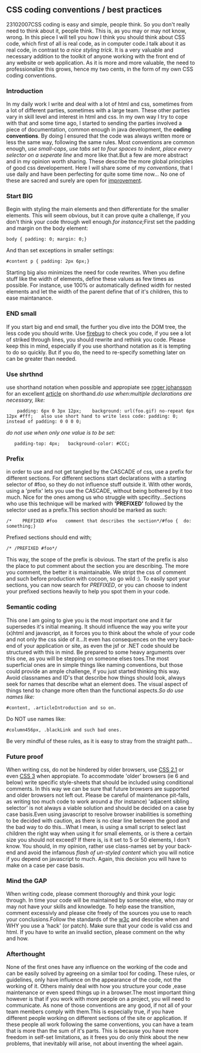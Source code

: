 <article><h1>CSS coding conventions / best practices</h1><time><span class="day">23</span><span class="month">10</span><span class="year">2007</span></time>CSS coding is easy and simple, people think. So you don't really need to think about it, people think. This is, as you may or may not know, wrong. In this piece I will tell you how I think you should think about CSS code, which first of all is real code, as in computer code.I talk about it as real code, in contrast to <em>a nice styling trick</em>. It is a very valuable and necessary addition to the toolkit of anyone working with the front end of any website or web application. As it is more and more valuable, the need to professionalize this grows, hence my two cents, in the form of my own CSS coding conventions.<!--more--><h3>Introduction</h3>In my daily work I write and deal with a lot of html and css, sometimes from a lot of different parties, sometimes with a large team. These other parties vary in skill level and interest in html and css. In my own way I try to cope with that and some time ago, I started to sending the parties involved a piece of documentation, common enough in java development, the <strong>coding conventions</strong>. By doing I ensured that the code was always written more or less the same way, following the same rules. Most conventions are common enough, <em>use small-caps</em>, <em>use tabs set to four spaces to indent</em>, <em>place every selector on a seperate line</em> and more like that.But a few are more abstract and in my opinion worth sharing. These describe the more global principles of good css developement. Here I will share some of my <em>conventions</em>, that I use daily and have been perfecting for quite some time now... No one of these are sacred and surely are open for <a href="#author">improvement</a>.<h3>Start BIG</h3>Begin with styling the main elements and then differentiate for the smaller elements. This will seem obvious, but it can prove quite a challenge, if you don't think your code through well enough.<em>for instance;</em>First set the padding and margin on the body element:<pre><code>body {	padding: 0;	margin: 0;}</code></pre>And than set exceptions in smaller settings:<pre><code>#content p {	padding: 2px 6px;}</code></pre>Starting big also minimizes the need for code rewrites. When you define stuff like the width of elements, define these values as few times as possible. For instance, use 100% or automatically defined width for nested elements and let the width of the parent define that of it's children, this to ease maintanance.<h3>END small</h3>If you start big and end small, the further you dive into the DOM tree, the less code you should write. Use <a href="http://www.firebug.com/">firebug</a> to check you code, if you see a lot of striked through lines, you should rewrite and rethink you code. Please keep this in mind, especially if you use shorthand notation as it is tempting to do so quickly. But if you do, the need to re-specify something later on can be greater than needed.<h3>Use <span title="shorthand">shrthnd</span></h3>use shorthand notation when possible and appropiate see <a href="http://www.456bereastreet.com/">roger johansson</a> for an excellent <a href="http://www.456bereastreet.com/archive/200502/efficient_css_with_shorthand_properties/">article</a> on shorthand.<em>do use when:</em><em>multiple declarations are necessary, like: </em><pre><code>	padding: 6px 0 3px 12px;	background: url(foo.gif) no-repeat 6px 12px #fff;	also use short hand to write less code:	padding: 0; instead of padding: 0 0 0 0;</code></pre><em>do not use when only one value is to be set:</em><pre><code>	padding-top: 4px;	background-color: #CCC;</code></pre><h3>Prefix</h3>in order to use and not get tangled by the CASCADE of css, use a prefix for different sections. For different sections start declarations with a starting selector of #foo, so they do not influence stuff outside it. With other words, using a 'prefix' lets you use the CASCADE, without being bothered by it too much. Nice for the ones among us who struggle with specifity...Sections who use this technique will be marked with <strong>'PREFIXED'</strong> followed by the selector used as a prefix.This section should be marked as such:<pre><code>/*	PREFIXED #foo	comment that describes the section*/#foo {	do: something;}</code></pre>Prefixed sections should end with;<pre><code>/*	/PREFIXED #foo*/</code></pre>This way, the scope of the prefix is obvious. The start of the prefix is also the place to put comment about the section you are describing. The more you comment, the better it is maintainable. We stript the css of comment and such before production with cocoon, so go wild :). To easily spot your sections, you can now search for <em>PREFIXED</em>, or you can choose to indent your prefixed sections heavily to help you spot them in your code.<h3>Semantic coding</h3>This one I am going to give you is the most important one and it far supersedes it's initial meaning. It should influence the way you write your (x)html and javascript, as it forces you to think about the whole of your code and not only the css side of it...It even has consequences on the very back-end of your application or site, as even the jsf or .NET code should be structured with this in mind. Be prepared to some heavy arguments over this one, as you will be stepping on someone elses toes.The most superficial ones are in simple things like naming conventions, but those could provide an ample challenge, if you just started thinking this way. Avoid classnames and ID's that describe how things should look, always seek for names that describe what an element does. The visual aspect of things tend to change more often than the functional aspects.<em>So do use names like:</em><pre><code>#content, .articleIntroduction and so on.</code></pre>Do NOT use names like:<pre><code>#column456px, .blackLink and such bad ones.</code></pre>Be very mindful of these rules, as it is easy to stray from the straight path...<h3>Future proof</h3>When writing css, do not be hindered by older browsers, use <a href="http://www.w3.org/TR/CSS21/">CSS 2.1</a> or even <a href="http://www.w3.org/Style/CSS/current-work">CSS 3</a> when appropiate. To accommodate 'older' browsers (ie 6 and below) write specific style-sheets that should be included using conditional comments. In this way we can be sure that future browsers are supported and older browsers not left out. Please be careful of maintenance pit-falls, as writing too much code to work around a (for instance) 'adjacent sibling selector' is not always a viable solution and should be decided on a case by case basis.Even using javascript to resolve browser inabilities is something to be decided with caution, as there is no clear line between the good and the bad way to do this...What I mean, is using a small script to select last children the right way when using it for small elements, or is there a certain size you should not exceed? If there is, is it set to 5 or 50 elements, I don't know. You should, in my opinion, rather use class-names set by your back-end and avoid the infamous <em>flash of un-styled content</em> which you will notice if you depend on javascript to much. Again, this decision you will have to make on a case per case basis.<h3>Mind the GAP</h3>When writing code, please comment thoroughly and think your logic through. In time your code will be maintained by someone else, who may or may not have your skills and knowledge. To help ease the transition, comment excessivly and please cite freely of the sources you use to reach your conclusions.Follow the standards of the <a href="http://www.w3.org/">w3c</a> and describe when and WHY you use a 'hack' (or patch). Make sure that your code is valid css and html. If you have to write an invalid section, please comment on the why and how.<h3>Afterthought</h3>None of the first ones have any influence on the working of the code and can be easily solved by agreeing on a similar tool for coding. These rules, or guidelines, only have influence on the appearance of the code, not the working of it. Others mainly deal with how you structure your code ,ease maintenance or even speed things up in a browser.The most important thing however is that if you work with more people on a project, you will need to communicate. As none of those conventions are any good, if not all of your team members comply with them.This is especially true, if you have different people working on different sections of the site or application. If these people all work following the same conventions, you can have a team that is more than the sum of it's parts. This is because you have more freedom in self-set limitations, as it frees you do only think about the new problems, that inevitably will arise, not about inventing the wheel again.</article>